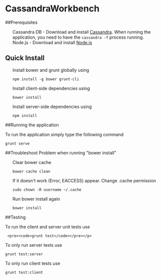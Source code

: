 
# CassandraWorkbench


##Prerequisites
<ul class = "task-list">
<li> Cassandra DB - 
   Download and install <a href="http://cassandra.apache.org/download/">Cassandra</a>. When running the application, you need to have the <code>cassandra -f</code> process running.
 </li>
 <li> Node.js - 
 	Download and install <a href="http://nodejs.org/download/">Node.js</a>
 </li>



</ul>

## Quick Install 
<ul class = "task-list"> 
<li>
Install bower and grunt globally using <pre><code>npm install -g bower grunt-cli</code></pre>
</li>

<li>
Install client-side dependencies using <pre><code>bower install</code></pre>
</li>

<li>
Install server-side dependencies using <pre><code>npm install</code></pre>
</li>

</ul>


##Running the application

To run the application simply type the following command <pre><code>grunt serve</code></pre>

##Troubleshoot
Problem when running "bower install"
<ul class = "task-list"> 
<li>
Clear bower cache <pre><code>bower cache clean</code></pre>
</li>

<li>
If it doesn't work (Error, EACCESS) appear. Change .cache permission <pre><code>sudo chown -R username ~/.cache</code></pre>
</li>
<li>
Run bower install again <pre><code>bower install</code></pre>
</li>

</ul>

##Testing 

<p>To run the client and server unit tests use

	 <pre><code>grunt test</code></pre></p>

<p>To only run server tests use <pre><code>grunt test:server</code></pre> </p>

<p>To only run client tests use <pre><code>grunt test:client</code></pre></p>
